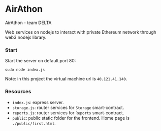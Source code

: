 AirAthon
===
AirAthon - team DELTA 

Web services on nodejs to interact with private Ethereum network through web3 nodejs library.

### Start
Start the server on default port 80:

```
sudo node index.js
```
Note: in this project the virtual machine url is `40.121.41.140`.

### Resources
* `index.js`: express server.
* `storage.js`: router services for `Storage` smart-contract.
* `reports.js`: router services for `Reports` smart-contract.
* `public`: public static folder for the frontend. Home page is `./public/first.html`.
